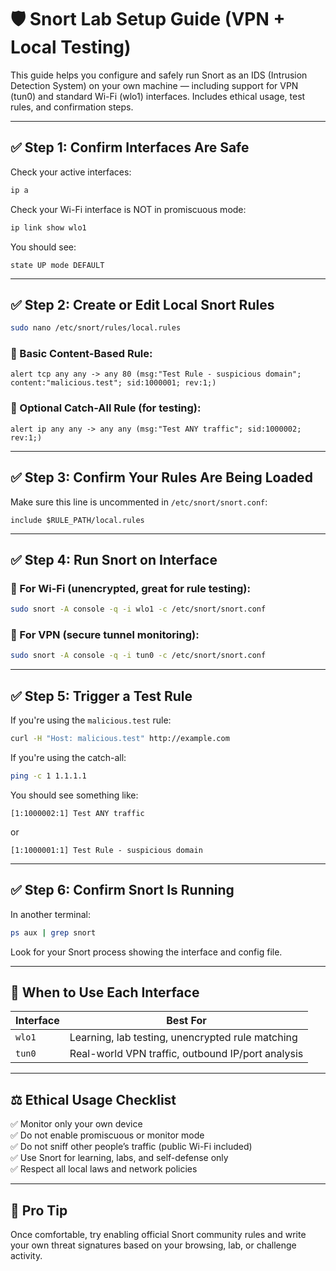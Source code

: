 # 🛡️ Snort Lab Setup Guide (VPN + Local Testing)

This guide helps you configure and safely run Snort as an IDS (Intrusion Detection System) on your own machine — including support for VPN (tun0) and standard Wi-Fi (wlo1) interfaces. Includes ethical usage, test rules, and confirmation steps.

---

## ✅ Step 1: Confirm Interfaces Are Safe

Check your active interfaces:

```bash
ip a
```

Check your Wi-Fi interface is NOT in promiscuous mode:

```bash
ip link show wlo1
```

You should see:

```
state UP mode DEFAULT
```

---

## ✅ Step 2: Create or Edit Local Snort Rules

```bash
sudo nano /etc/snort/rules/local.rules
```

### 📌 Basic Content-Based Rule:

```snort
alert tcp any any -> any 80 (msg:"Test Rule - suspicious domain"; content:"malicious.test"; sid:1000001; rev:1;)
```

### 🧪 Optional Catch-All Rule (for testing):

```snort
alert ip any any -> any any (msg:"Test ANY traffic"; sid:1000002; rev:1;)
```

---

## ✅ Step 3: Confirm Your Rules Are Being Loaded

Make sure this line is uncommented in `/etc/snort/snort.conf`:

```snort
include $RULE_PATH/local.rules
```

---

## ✅ Step 4: Run Snort on Interface

### 🔌 For Wi-Fi (unencrypted, great for rule testing):

```bash
sudo snort -A console -q -i wlo1 -c /etc/snort/snort.conf
```

### 🔐 For VPN (secure tunnel monitoring):

```bash
sudo snort -A console -q -i tun0 -c /etc/snort/snort.conf
```

---

## ✅ Step 5: Trigger a Test Rule

If you're using the `malicious.test` rule:

```bash
curl -H "Host: malicious.test" http://example.com
```

If you're using the catch-all:

```bash
ping -c 1 1.1.1.1
```

You should see something like:

```
[1:1000002:1] Test ANY traffic
```

or

```
[1:1000001:1] Test Rule - suspicious domain
```

---

## ✅ Step 6: Confirm Snort Is Running

In another terminal:

```bash
ps aux | grep snort
```

Look for your Snort process showing the interface and config file.

---

## 🔁 When to Use Each Interface

| Interface | Best For |
|-----------|----------|
| `wlo1` | Learning, lab testing, unencrypted rule matching |
| `tun0` | Real-world VPN traffic, outbound IP/port analysis |

---

## ⚖️ Ethical Usage Checklist

✅ Monitor only your own device  
✅ Do not enable promiscuous or monitor mode  
✅ Do not sniff other people’s traffic (public Wi-Fi included)  
✅ Use Snort for learning, labs, and self-defense only  
✅ Respect all local laws and network policies  

---

## 🧠 Pro Tip

Once comfortable, try enabling official Snort community rules and write your own threat signatures based on your browsing, lab, or challenge activity.

